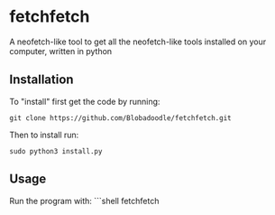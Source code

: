 # fetchfetch
A neofetch-like tool to get all the neofetch-like tools installed on your computer, written in python

## Installation

To "install" first get the code by running:
```shell
git clone https://github.com/Blobadoodle/fetchfetch.git
```
Then to install run:
```shell
sudo python3 install.py
```
## Usage

Run the program with: ```shell
fetchfetch
```
